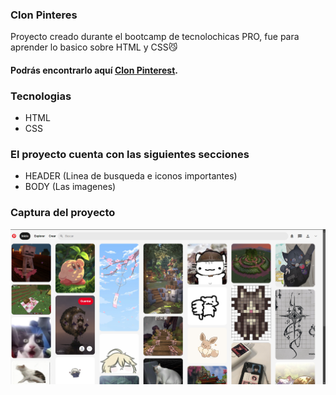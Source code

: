 ### Clon Pinteres


Proyecto creado durante el bootcamp de tecnolochicas PRO, fue para aprender lo basico sobre HTML y CSS😼

#### Podrás encontrarlo aquí [Clon Pinterest](https://pinterestclon-seven.vercel.app//).

### Tecnologias

* HTML
* CSS

### El proyecto cuenta con las siguientes secciones
* HEADER (Linea de busqueda e iconos importantes)
* BODY (Las imagenes)

### Captura del proyecto

![captura del proyecto](/imagenes/CapturaREADME.png)
